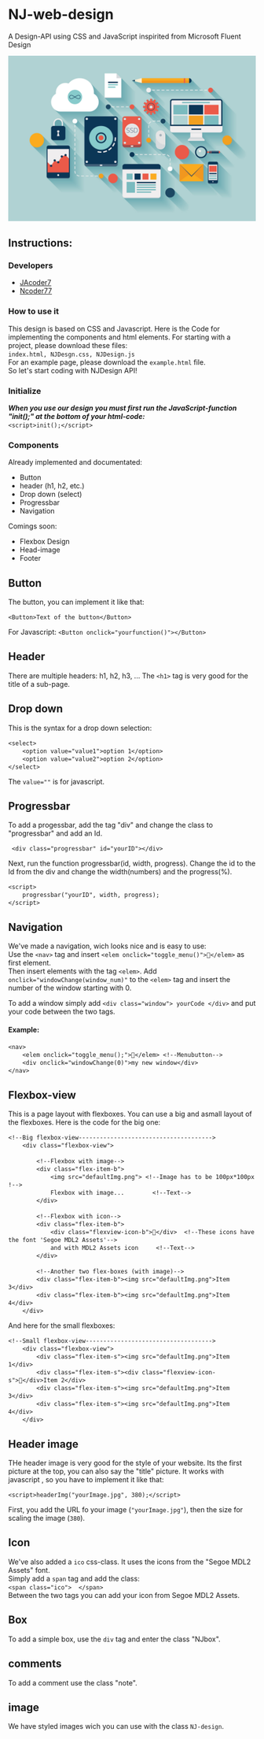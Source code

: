 # NJ-web-design

A Design-API using CSS and JavaScript inspirited from Microsoft Fluent Design

![NJDesgn Image](NJDesign-title-pic.jpg)

## Instructions:

### Developers
* [JAcoder7](https://github.com/JAcoder7 "go to his github-accont")
* [Ncoder77](https://github.com/Ncoder77 "go to his github-accont")
   
### How to use it
This design is based on CSS and Javascript. Here is the Code for implementing the components and html elements. For starting with a project, please download these files:   
```index.html, NJDesgn.css, NJDesign.js```   
For an example page, please download the ```example.html``` file.   
So let's start coding with NJDesign API!

### Initialize

***When you use our design you must first run the JavaScript-function "init();" at the bottom of your html-code:***    
```<script>init();</script>```

### Components
Already implemented and documentated:
- Button
- header (h1, h2, etc.)
- Drop down (select)
- Progressbar
- Navigation  

Comings soon:
- Flexbox Design
- Head-image
- Footer

## Button
The button, you can implement it like that:
``` 
<Button>Text of the button</Button>
```
For Javascript: ``` <Button onclick="yourfunction()"></Button> ```   

## Header
There are multiple headers: h1, h2, h3, ...
The ```<h1>``` tag is very good for the title of a sub-page.

## Drop down
This is the syntax for a drop down selection:
```
<select>
    <option value="value1">option 1</option>
    <option value="value2">option 2</option>
</select>
```
The ```value=""``` is for javascript.

## Progressbar
To add a progessbar, add the tag "div" and change the class to "progressbar" and add an Id.  

```
 <div class="progressbar" id="yourID"></div>
```

Next, run the function progressbar(id, width, progress).
Change the id to the Id from the div and change the width(numbers) and the progress(%).

```
<script>
    progressbar("yourID", width, progress);
</script>
```

## Navigation

We've made a navigation, wich looks nice and is easy to use:  
Use the ```<nav>``` tag and insert ```<elem onclick="toggle_menu()"></elem>``` as first element.  
Then insert elements with the tag ```<elem>```.
Add  ```onclick="windowChange(window_num)"``` to the ```<elem>``` tag and insert the number of the window starting with 0.  

To add a window simply add ```<div class="window"> yourCode </div>``` and put your code between the two tags.  
#### Example:
```
<nav>
    <elem onclick="toggle_menu();"></elem> <!--Menubutton-->
    <div onclick="windowChange(0)">my new window</div>
</nav>
```

## Flexbox-view
This is a page layout with flexboxes. You can use a big and asmall layout of the flexboxes. Here is the code for the big one:
```
<!--Big flexbox-view-------------------------------------->
    <div class="flexbox-view">

        <!--Flexbox with image-->
        <div class="flex-item-b">
            <img src="defaultImg.png"> <!--Image has to be 100px*100px !-->
            Flexbox with image...        <!--Text-->
        </div>

        <!--Flexbox with icon-->
        <div class="flex-item-b">
            <div class="flexview-icon-b"></div>  <!--These icons have the font 'Segoe MDL2 Assets'-->
            and with MDL2 Assets icon     <!--Text-->
        </div>

        <!--Another two flex-boxes (with image)-->
        <div class="flex-item-b"><img src="defaultImg.png">Item 3</div>
        <div class="flex-item-b"><img src="defaultImg.png">Item 4</div>
    </div>
```
And here for the small flexboxes:
```
<!--Small flexbox-view------------------------------------>
    <div class="flexbox-view">
        <div class="flex-item-s"><img src="defaultImg.png">Item 1</div>
        <div class="flex-item-s"><div class="flexview-icon-s"></div>Item 2</div>
        <div class="flex-item-s"><img src="defaultImg.png">Item 3</div>
        <div class="flex-item-s"><img src="defaultImg.png">Item 4</div>
    </div>
```

## Header image
THe header image is very good for the style of your website. Its the first picture at the top, you can also say the "title" picture. It works with javascript , so you have to implement it like that:   
```
<script>headerImg("yourImage.jpg", 380);</script>
```
First, you add the URL fo your image (```"yourImage.jpg"```), then the size for scaling the image (```380```).

## Icon

We've also added a ```ico``` css-class. It uses the icons from the "Segoe MDL2 Assets" font.  
Simply add a ```span``` tag and add the class:  
```<span class="ico">  </span>```  
Between the two tags you can add your icon from Segoe MDL2 Assets.

## Box

To add a simple box, use the ```div``` tag and enter the class "NJbox".

## comments

To add a comment use the class "note".

## image

We have styled images wich you can use with the class ```NJ-design```.